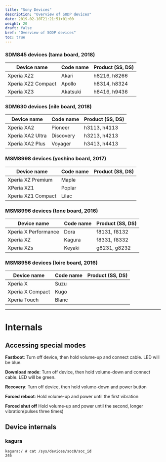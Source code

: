 ```yaml
---
title: "Sony Devices"
description: "Overview of SODP devices"
date: 2019-02-10T21:21:51+01:00
weight: 20
draft: false
bref: "Overview of SODP devices"
toc: true
---
```


### SDM845 devices (tama board, 2018)

| Device name        | Code name | Product (SS, DS) |
| ------------------ | --------- | ---------------- |
| Xperia XZ2         | Akari     | h8216, h8266     |
| Xperia XZ2 Compact | Apollo    | h8314, h8324     |
| Xperia XZ3         | Akatsuki  | h8416, h9436     |

### SDM630 devices (nile board, 2018)

| Device name        | Code name | Product (SS, DS) |
| ------------------ | --------- | ---------------- |
| Xperia XA2         | Pioneer   | h3113, h4113     |
| Xperia XA2 Ultra   | Discovery | h3213, h4213     |
| Xperia XA2 Plus    | Voyager   | h3413, h4413     |

### MSM8998 devices (yoshino board, 2017)

| Device name        | Code name | Product (SS, DS) |
| ------------------ | --------- | ---------------- |
| Xperia XZ Premium  | Maple     |                  |
| XPeria XZ1         | Poplar    |                  |
| Xperia XZ1 Compact | Lilac     |                  |

### MSM8996 devices (tone board, 2016)

| Device name          | Code name | Product (SS, DS) |
| -------------------- | --------- | ---------------- |
| Xperia X Performance | Dora      | f8131, f8132     |
| Xperia XZ            | Kagura    | f8331, f8332     |
| Xperia XZs           | Keyaki    | g8231, g8232     |

### MSM8956 devices (loire board, 2016)

| Device name      | Code name | Product (SS, DS) |
| ---------------- | --------- | ---------------- |
| Xperia X         | Suzu      |                  |
| Xperia X Compact | Kugo      |                  |
| Xperia Touch     | Blanc     |                  |

---

# Internals

## Accessing special modes
**Fastboot**: Turn off device, then hold volume-up and connect cable. LED will
be blue.

**Download mode**: Turn off device, then hold volume-down and connect cable. LED
will be green.

**Recovery**: Turn off device, then hold volume-down and power button

**Forced reboot**: Hold volume-up and power until the first vibration

**Forced shut off** Hold volume-up and power until the second, longer
vibration(pulses three times)

## Device internals

### kagura
```
kagura:/ # cat /sys/devices/soc0/soc_id
246
```

<!-- ## Leds, thermals, sensors -->

<!-- ## Camera -->

<!-- ## Proprietary modules -->

<!-- ## SoC/Qualcomm stuff -->

<!-- ## Firmware -->
<!-- TERM=xterm mono UnSIN.exe file.sin -->
